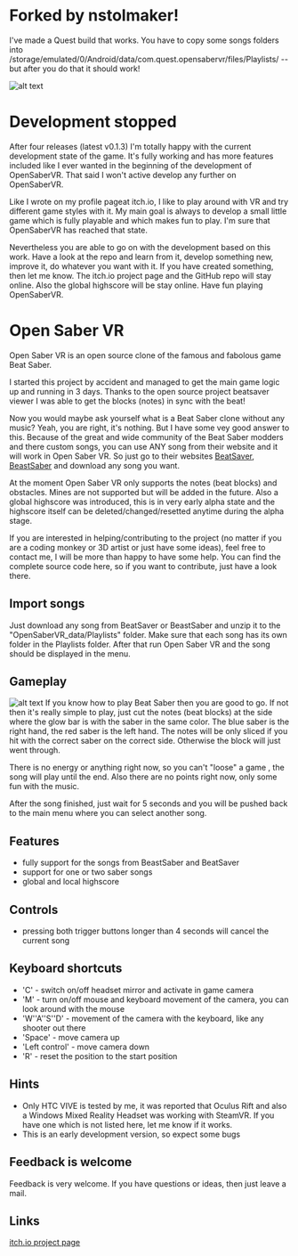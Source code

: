 # Forked by nstolmaker!

I've made a Quest build that works. You have to copy some songs folders into /storage/emulated/0/Android/data/com.quest.opensabervr/files/Playlists/ -- but after you do that it should work!

![alt text](https://img.itch.zone/aW1nLzIxNzU5MTkucG5n/original/88KBuM.png "")
# Development stopped
After four releases (latest v0.1.3) I'm totally happy with the current development state of the game. It's fully working and has more features included like I ever wanted in the beginning of the development of OpenSaberVR. That said I won't active develop any further on OpenSaberVR. 

Like I wrote on my profile pageat itch.io, I like to play around with VR and try different game styles with it. My main goal is always to develop a small little game which is fully playable and which makes fun to play. I'm sure that OpenSaberVR has reached that state.

Nevertheless you are able to go on with the development based on this work. Have a look at the repo and learn from it, develop something new, improve it, do whatever you want with it. If you have created something, then let me know.
The itch.io project page and the GitHub repo will stay online. Also the global highscore will be stay online. Have fun playing OpenSaberVR.

# Open Saber VR

Open Saber VR is an open source clone of the famous and fabolous game Beat Saber. 

I started this project by accident and managed to get the main game logic up and running in 3 days.  Thanks to the open source project beatsaver viewer I was able to get the blocks (notes) in sync with the beat!

Now you would maybe ask yourself what is a Beat Saber clone without any music? Yeah, you are right, it's nothing. But I have some vey good answer to this. Because of the great and wide community of the Beat Saber modders and there custom songs, you can use ANY song from their website and it will work in Open Saber VR. So just go to their websites [BeatSaver](https://beatsaver.com), [BeastSaber](https://bsaber.com) and download any song you want.

At the moment Open Saber VR only supports the notes (beat blocks) and obstacles. Mines are not supported but will be added in the future. Also a global highscore was introduced, this is in very early alpha state and the highscore itself can be deleted/changed/resetted anytime during the alpha stage.

If you are interested in helping/contributing to the project (no matter if you are a coding monkey or 3D artist or just have some ideas), feel free to contact me, I will be more than happy to have some help. You can find the complete source code here, so if you want to contribute, just have a look there.


## Import songs
Just download any song from BeatSaver or BeastSaber and unzip it to the "OpenSaberVR_data/Playlists" folder. Make sure that each song has its own folder in the Playlists folder. After that run Open Saber VR and the song should be displayed in the menu.


## Gameplay
![alt text](https://img.itch.zone/aW1hZ2UvNDMyMDUzLzIyNDc2OTMucG5n/original/%2Bx5231.png "")
If you know how to play Beat Saber then you are good to go. If not then it's really simple to play, just cut the notes (beat blocks) at the side where the glow bar is with the saber in the same color. The blue saber is the right hand, the red saber is the left hand. The notes will be only sliced if you hit with the correct saber on the correct side. Otherwise the block will just went through.

There is no energy or anything right now, so you can't "loose" a game , the song will play until the end. Also there are no points right now, only some fun with the music.

After the song finished, just wait for 5 seconds and you will be pushed back to the main menu where you can select another song.


## Features
 - fully support for the songs from BeastSaber and BeatSaver
 - support for one or two saber songs
 - global and local highscore
 
## Controls
 - pressing both trigger buttons longer than 4 seconds will cancel the current song

## Keyboard shortcuts
 - 'C' - switch on/off headset mirror and activate in game camera
 - 'M' - turn on/off mouse and keyboard movement of the camera, you can look around with the mouse
 - 'W''A''S''D' - movement of the camera with the keyboard, like any shooter out there
 - 'Space' - move camera up
 - 'Left control' - move camera down
 - 'R' - reset the position to the start position


## Hints
 - Only HTC VIVE is tested by me, it was reported that Oculus Rift and also a Windows Mixed Reality Headset was working with SteamVR. If you have one which is not listed here, let me know if it works.
 - This is an early development version, so expect some bugs 


## Feedback is welcome 
Feedback is very welcome. If you have questions or ideas, then just leave a mail.

## Links
  [itch.io project page](https://devplayrepeat.itch.io/open-saber-vr)
